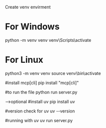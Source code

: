 Create venv envirment 
# For Windows
python -m venv venv
venv\Scripts\activate

# For Linux
python3 -m venv venv
source venv\bin\activate

#install mcp[cli]
pip install "mcp[cli]"

#to run the file 
python run server.py


-->optional
#install uv
pip install uv

#version check for uv
uv --version

#running with uv
uv run server.py
